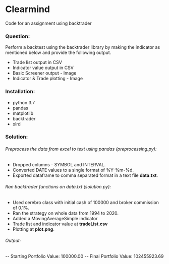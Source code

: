 # Clearmind
Code for an assignment using backtrader

### Question:
Perform a backtest using the backtrader library by making the indicator as mentioned below and provide the following output.
- Trade list output in CSV
- Indicator value output in CSV
- Basic Screener output - Image
- Indicator & Trade plotting - Image


### Installation:
- python 3.7
- pandas
- matplotlib
- backtrader
- xlrd


### Solution:
###### Preprocess the data from excel to text using pandas (preprocessing.py): 
- Dropped columns - SYMBOL and INTERVAL.
- Converted DATE values to a single format of %Y-%m-%d.
- Exported dataframe to comma separated format in a text file **data.txt**.

###### Ran backtrader functions on data.txt (solution.py):
- Used cerebro class with initial cash of 100000 and broker commission of 0.1%.
- Ran the strategy on whole data from 1994 to 2020. 
- Added a MovingAverageSimple indicator
- Trade list and indicator value at **tradeList.csv**
- Plotting at **plot.png**.

###### Output:
-- Starting Portfolio Value: 100000.00
-- Final Portfolio Value: 102455923.69


